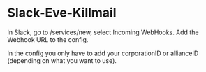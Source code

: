 # Slack-Eve-Killmail

In Slack, go to /services/new, select Incoming WebHooks. Add the Webhook URL to the config.

In the config you only have to add your corporationID or allianceID (depending on what you want to use).
